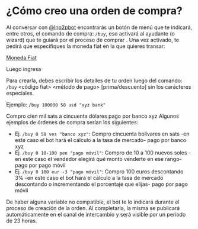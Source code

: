 # ¿Cómo creo una orden de compra?

Al conversar con [@lnp2pbot](https://t.me/lnp2pbot) encontrarás un botón de menú que te indicará, entre otros, el comando de compra:
`/buy`, eso activará al ayudante (o wizard) que te guiará por el proceso de comprar .
Una vez activado, te pedirá que especifiques la moneda fiat en la que quieres transar:

[Moneda Fiat](./assets/images/fiat.jpg)

Luego ingresa 


Para crearla, debes escribir los detalles de tu orden luego del comando:
`/buy`<monto en sats> <monto en fiat> <código fiat> <método de pago> [prima/descuento] sin los carácteres especiales.

Ejemplo: `/buy 100000 50 usd "xyz bank"`

Compro cien mil sats a cincuenta dólares pago por banco xyz
Algunos ejemplos de órdenes de compra serían los siguientes:

- Ej. `/buy 0 50 ves "banco xyz"`: Compro cincuenta bolívares en sats -en este caso el bot hará el cálculo a la tasa de mercado- pago por banco xyz
- Ej. `/buy 0 10-100 pen "pago móvil"`: Compro de 10 a 100 nuevos soles -en este caso el vendedor elegirá qué monto venderte en ese rango- pago por pago móvil
- Ej. `/buy 0 100 eur -3 "pago móvil"`: Compro 100 euros descontando 3% -en este caso el bot hará el cálculo a la tasa de mercado descontando o incrementando el porcentaje que elijas- pago por pago móvil

De haber alguna variable no compatible, el bot te lo indicará durante el proceso de creación de la orden. Al completarla, la misma se publicará automáticamente en el canal de intercambio y será visible por un período de 23 horas.
